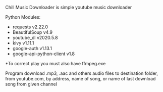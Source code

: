 Chill Music Downloader is simple youtube music downloader

Python Modules:
* requests v2.22.0
* BeautifulSoup v4.9
* youtube_dl v2020.5.8
* kivy v1.11.1
* google-auth v1.13.1
* google-api-python-client v1.8

*To correct play you must also have ffmpeg.exe

Program download .mp3, .aac and others audio files to destination folder, from youtube.com, by address, name of song, or name of last download song from given channel

